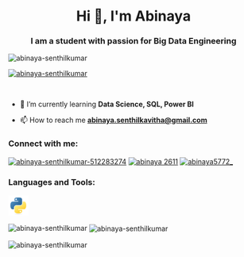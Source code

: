<h1 align="center">Hi 👋, I'm Abinaya</h1>
<h3 align="center">I am a student with passion for Big Data Engineering</h3>

<p align="left"> <img src="https://komarev.com/ghpvc/?username=abinaya-senthilkumar&label=Profile%20views&color=0e75b6&style=flat" alt="abinaya-senthilkumar" /> </p>

<p align="left"> <a href="https://github.com/ryo-ma/github-profile-trophy"><img src="https://github-profile-trophy.vercel.app/?username=abinaya-senthilkumar" alt="abinaya-senthilkumar" /></a> </p>

<p align="left"> <a href="https://twitter.com/" target="blank"><img src="https://img.shields.io/twitter/follow/?logo=twitter&style=for-the-badge" alt="" /></a> </p>

- 🌱 I’m currently learning **Data Science, SQL, Power BI**

- 📫 How to reach me **abinaya.senthilkavitha@gmail.com**

<h3 align="left">Connect with me:</h3>
<p align="left">
<a href="https://linkedin.com/in/abinaya-senthilkumar-512283274" target="blank"><img align="center" src="https://raw.githubusercontent.com/rahuldkjain/github-profile-readme-generator/master/src/images/icons/Social/linked-in-alt.svg" alt="abinaya-senthilkumar-512283274" height="30" width="40" /></a>
<a href="https://kaggle.com/abinaya 2611" target="blank"><img align="center" src="https://raw.githubusercontent.com/rahuldkjain/github-profile-readme-generator/master/src/images/icons/Social/kaggle.svg" alt="abinaya 2611" height="30" width="40" /></a>
<a href="https://instagram.com/abinaya5772_" target="blank"><img align="center" src="https://raw.githubusercontent.com/rahuldkjain/github-profile-readme-generator/master/src/images/icons/Social/instagram.svg" alt="abinaya5772_" height="30" width="40" /></a>
</p>

<h3 align="left">Languages and Tools:</h3>
<p align="left"> <a href="https://www.python.org" target="_blank" rel="noreferrer"> <img src="https://raw.githubusercontent.com/devicons/devicon/master/icons/python/python-original.svg" alt="python" width="40" height="40"/> </a> </p>

<p><img align="left" src="https://github-readme-stats.vercel.app/api/top-langs?username=abinaya-senthilkumar&show_icons=true&locale=en&layout=compact" alt="abinaya-senthilkumar" /></p>

<p>&nbsp;<img align="center" src="https://github-readme-stats.vercel.app/api?username=abinaya-senthilkumar&show_icons=true&locale=en" alt="abinaya-senthilkumar" /></p>

<p><img align="center" src="https://github-readme-streak-stats.herokuapp.com/?user=abinaya-senthilkumar&" alt="abinaya-senthilkumar" /></p>
